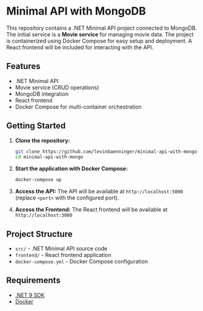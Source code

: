 # Minimal API with MongoDB

This repository contains a .NET Minimal API project connected to MongoDB. The initial service is a **Movie service** for managing movie data. The project is containerized using Docker Compose for easy setup and deployment. A React frontend will be included for interacting with the API.

## Features

- .NET Minimal API
- Movie service (CRUD operations)
- MongoDB integration
- React frontend
- Docker Compose for multi-container orchestration

## Getting Started

1. **Clone the repository:**

   ```bash
   git clone https://github.com/levinbaenninger/minimal-api-with-mongo.git
   cd minimal-api-with-mongo
   ```

2. **Start the application with Docker Compose:**

   ```bash
   docker-compose up
   ```

3. **Access the API:**
   The API will be available at `http://localhost:5000` (replace `<port>` with the configured port).

4. **Access the Frontend:**
   The React frontend will be available at `http://localhost:3000`

## Project Structure

- `src/` - .NET Minimal API source code
- `frontend/` - React frontend application
- `docker-compose.yml` - Docker Compose configuration

## Requirements

- [.NET 9 SDK](https://dotnet.microsoft.com/)
- [Docker](https://www.docker.com/)
